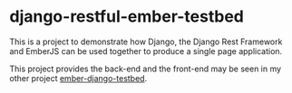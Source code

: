 # django-restful-ember-testbed
This is a project to demonstrate how Django, the Django Rest Framework and EmberJS can be used together to produce a single page application.

This project provides the back-end and the front-end may be seen in my other project [ember-django-testbed](https://github.com/shearichard/ember-django-testbed).


